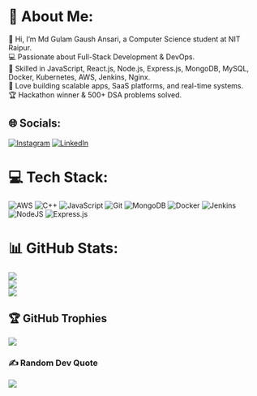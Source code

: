 # 💫 About Me:
👋 Hi, I’m Md Gulam Gaush Ansari, a Computer Science student at NIT Raipur.<br>💻 Passionate about Full-Stack Development & DevOps.<br>🚀 Skilled in JavaScript, React.js, Node.js, Express.js, MongoDB, MySQL, Docker, Kubernetes, AWS, Jenkins, Nginx.<br>🔧 Love building scalable apps, SaaS platforms, and real-time systems.<br>🏆 Hackathon winner & 500+ DSA problems solved.


## 🌐 Socials:
[![Instagram](https://img.shields.io/badge/Instagram-%23E4405F.svg?logo=Instagram&logoColor=white)](https://instagram.com/gulam.gaush_) [![LinkedIn](https://img.shields.io/badge/LinkedIn-%230077B5.svg?logo=linkedin&logoColor=white)](https://linkedin.com/in/imgullu786) 

# 💻 Tech Stack:
![AWS](https://img.shields.io/badge/AWS-%23FF9900.svg?style=for-the-badge&logo=amazon-aws&logoColor=white) ![C++](https://img.shields.io/badge/c++-%2300599C.svg?style=for-the-badge&logo=c%2B%2B&logoColor=white) ![JavaScript](https://img.shields.io/badge/javascript-%23323330.svg?style=for-the-badge&logo=javascript&logoColor=%23F7DF1E) ![Git](https://img.shields.io/badge/git-%23F05033.svg?style=for-the-badge&logo=git&logoColor=white) ![MongoDB](https://img.shields.io/badge/MongoDB-%234ea94b.svg?style=for-the-badge&logo=mongodb&logoColor=white) ![Docker](https://img.shields.io/badge/docker-%230db7ed.svg?style=for-the-badge&logo=docker&logoColor=white) ![Jenkins](https://img.shields.io/badge/jenkins-%232C5263.svg?style=for-the-badge&logo=jenkins&logoColor=white) ![NodeJS](https://img.shields.io/badge/node.js-6DA55F?style=for-the-badge&logo=node.js&logoColor=white) ![Express.js](https://img.shields.io/badge/express.js-%23404d59.svg?style=for-the-badge&logo=express&logoColor=%2361DAFB)
# 📊 GitHub Stats:
![](https://github-readme-stats.vercel.app/api?username=imgullu786&theme=dark&hide_border=false&include_all_commits=true&count_private=true)<br/>
![](https://nirzak-streak-stats.vercel.app/?user=imgullu786&theme=dark&hide_border=false)<br/>
![](https://github-readme-stats.vercel.app/api/top-langs/?username=imgullu786&theme=dark&hide_border=false&include_all_commits=true&count_private=true&layout=compact)

## 🏆 GitHub Trophies
![](https://github-profile-trophy.vercel.app/?username=imgullu786&theme=radical&no-frame=false&no-bg=true&margin-w=4)

### ✍️ Random Dev Quote
![](https://quotes-github-readme.vercel.app/api?type=horizontal&theme=radical)

<!-- Proudly created with GPRM ( https://gprm.itsvg.in ) -->
